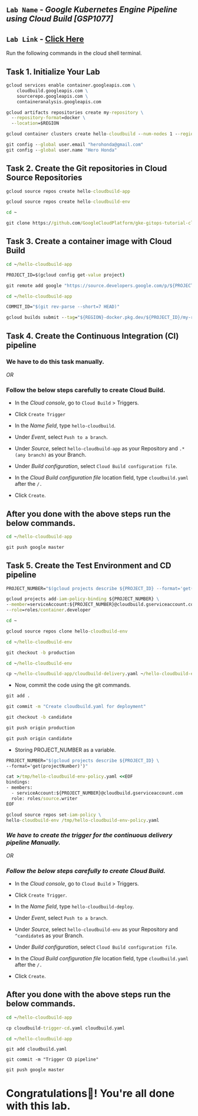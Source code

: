 ## `Lab Name` - *Google Kubernetes Engine Pipeline using Cloud Build [GSP1077]*
## `Lab Link` - [Click Here](https://www.cloudskillsboost.google/focuses/52829?parent=catalog)

Run the following commands in the cloud shell terminal.

## Task 1. Initialize Your Lab

```cmd
gcloud services enable container.googleapis.com \
    cloudbuild.googleapis.com \
    sourcerepo.googleapis.com \
    containeranalysis.googleapis.com

gcloud artifacts repositories create my-repository \
  --repository-format=docker \
  --location=$REGION

gcloud container clusters create hello-cloudbuild --num-nodes 1 --region $REGION

git config --global user.email "herohonda@gmail.com"  
git config --global user.name "Hero Honda"
```

## Task 2. Create the Git repositories in Cloud Source Repositories

```cmd
gcloud source repos create hello-cloudbuild-app

gcloud source repos create hello-cloudbuild-env

cd ~

git clone https://github.com/GoogleCloudPlatform/gke-gitops-tutorial-cloudbuild hello-cloudbuild-app
```

## Task 3. Create a container image with Cloud Build

```cmd
cd ~/hello-cloudbuild-app

PROJECT_ID=$(gcloud config get-value project)

git remote add google "https://source.developers.google.com/p/${PROJECT_ID}/r/hello-cloudbuild-app"

cd ~/hello-cloudbuild-app

COMMIT_ID="$(git rev-parse --short=7 HEAD)"

gcloud builds submit --tag="${REGION}-docker.pkg.dev/${PROJECT_ID}/my-repository/hello-cloudbuild:${COMMIT_ID}" .
```

## Task 4. Create the Continuous Integration (CI) pipeline

### We have to do this task manually. 

*OR*

### Follow the below steps carefully to create Cloud Build.

* In the *Cloud console*, go to `Cloud Build` > Triggers.

* Click `Create Trigger`

* In the *Name field*, type `hello-cloudbuild`.

* Under *Event*, select `Push to a branch`.

* Under *Source*, select `hello-cloudbuild-app` as your Repository and `.* (any branch)` as your Branch.

* Under *Build configuration*, select `Cloud Build configuration file`.

* In the *Cloud Build configuration file* location field, type `cloudbuild.yaml` after the `/.`

* Click `Create`.

## After you done with the above steps run the below commands.

```cmd
cd ~/hello-cloudbuild-app

git push google master
```

## Task 5. Create the Test Environment and CD pipeline

```cmd
PROJECT_NUMBER="$(gcloud projects describe ${PROJECT_ID} --format='get(projectNumber)')"

gcloud projects add-iam-policy-binding ${PROJECT_NUMBER} \
--member=serviceAccount:${PROJECT_NUMBER}@cloudbuild.gserviceaccount.com \
--role=roles/container.developer

cd ~

gcloud source repos clone hello-cloudbuild-env

cd ~/hello-cloudbuild-env

git checkout -b production

cd ~/hello-cloudbuild-env

cp ~/hello-cloudbuild-app/cloudbuild-delivery.yaml ~/hello-cloudbuild-env/cloudbuild.yaml
```

* Now, commit the code using the git commands.

```cmd
git add .

git commit -m "Create cloudbuild.yaml for deployment"

git checkout -b candidate

git push origin production

git push origin candidate
```

* Storing PROJECT_NUMBER as a variable.

```cmd
PROJECT_NUMBER="$(gcloud projects describe ${PROJECT_ID} \
--format='get(projectNumber)')"

cat >/tmp/hello-cloudbuild-env-policy.yaml <<EOF
bindings:
- members:
  - serviceAccount:${PROJECT_NUMBER}@cloudbuild.gserviceaccount.com
  role: roles/source.writer
EOF

gcloud source repos set-iam-policy \
hello-cloudbuild-env /tmp/hello-cloudbuild-env-policy.yaml
```

### *We have to create the trigger for the continuous delivery pipeline Manually.*
*OR*

### *Follow the below steps carefully to create Cloud Build.*

* In the *Cloud console*, go to `Cloud Build` > Triggers.

* Click `Create Trigger`.

* In the *Name field*, type `hello-cloudbuild-deploy`.

* Under *Event*, select `Push to a branch`.

* Under *Source*, select `hello-cloudbuild-env` as your Repository and `^candidate$` as your Branch.

* Under *Build configuration*, select `Cloud Build configuration file`.

* In the *Cloud Build configuration file* location field, type `cloudbuild.yaml` after the `/.`

* Click `Create`.

## After you done with the above steps run the below commands.

```cmd
cd ~/hello-cloudbuild-app

cp cloudbuild-trigger-cd.yaml cloudbuild.yaml

cd ~/hello-cloudbuild-app
```

```
git add cloudbuild.yaml

git commit -m "Trigger CD pipeline"

git push google master
```

# Congratulations🎉! You're all done with this lab.